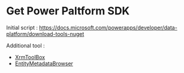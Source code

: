 # Get Power Paltform SDK
Initial script : https://docs.microsoft.com/powerapps/developer/data-platform/download-tools-nuget

Additional tool : 
 - [XrmToolBox](https://www.xrmtoolbox.com/)
 - [EntityMetadataBrowser](https://docs.microsoft.com/dynamics365/customerengagement/on-premises/developer/browse-your-metadata)
